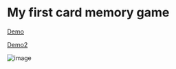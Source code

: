 # My first card memory game


[Demo](https://timchen0409.github.io/card-memory-game)

<a href="https://timchen0409.github.io/card-memory-game" target="_blank">Demo2</a>

![image](https://github.com/TimChen0409/card-memory-game/blob/master/images/demo.gif)
